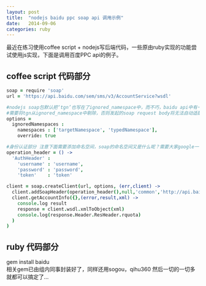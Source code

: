 ```yaml
---
layout: post
title:  "nodejs baidu ppc soap api 调用示例"
date:   2014-09-06
categories: ruby
---
```

最近在练习使用coffee script + nodejs写后端代码，一些原由ruby实现的功能尝试使用js实现，下面是调用百度PPC api的例子。
## coffee script 代码部分
```coffee script
soap = require 'soap'
url = 'https://api.baidu.com/sem/sms/v3/AccountService?wsdl'

#nodejs soap包默认把‘tgn’也写在了ignored_namespace中，而不巧，baidu api中有一部分message使用的命名空间为'tgn'
#需要将tgn从ignored_namespace中剔除，否则发起的soap request body将无法自动适配命名空间
options = 
  ignoredNamespaces :
    namespaces : ['targetNamespace', 'typedNamespace'],
    override: true

#身份认证部分 注意下面需要添加命名空间，soap的命名空间又是什么呢？需要大家google一下
operation_header = () ->
  'AuthHeader' : 
    'username' : 'username',
    'password' : 'password',
    'token'    : 'token'

client = soap.createClient(url, options, (err,client) ->
  client.addSoapHeader(operation_header(),null,'common','http://api.baidu.com/sem/common/v2')
  client.getAccountInfo({},(error,result,xml) ->
    console.log result
    response = client.wsdl.xmlToObject(xml)
    console.log(response.Header.ResHeader.rquota)
  )
)

```
## ruby 代码部分

gem install baidu    
相关gem已由组内同事封装好了，同样还用sogou，qihu360
然后一切的一切多就都可以搞定了...      
